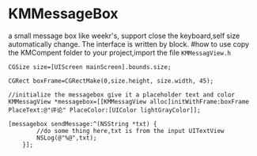 # KMMessageBox
a small message box like weekr's, support close the keyboard,self size automatically change. The interface is written by block. 
#how to use
copy the KMCompent folder to your project,import the file `KMMessagView.h`

```
CGSize size=[UIScreen mainScreen].bounds.size;

CGRect boxFrame=CGRectMake(0,size.height, size.width, 45);

//initialize the messagebox give it a placeholder text and color
KMMessagView *messagebox=[[KMMessagView alloc]initWithFrame:boxFrame PlaceText:@"评论" PlaceColor:[UIColor lightGrayColor]];

[messagebox sendMessage:^(NSString *txt) {
        //do some thing here,txt is from the input UITextView
        NSLog(@"%@",txt);
    }];

```
